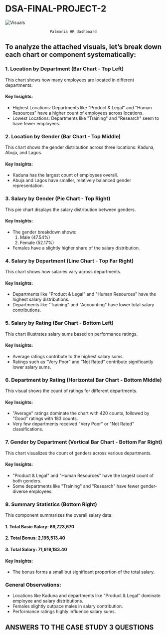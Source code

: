 # DSA-FINAL-PROJECT-2

![Visuals](https://github.com/user-attachments/assets/3f7b2f37-05c7-488a-a97e-e23f4641f425)

                        Palmoria HR dashboard

## To analyze the attached visuals, let’s break down each chart or component systematically:

### 1. Location by Department (Bar Chart - Top Left)
This chart shows how many employees are located in different departments:
#### Key Insights:
- Highest Locations: Departments like "Product & Legal" and "Human Resources" have a higher count of employees across locations.
- Lowest Locations: Departments like "Training" and "Research" seem to have fewer employees.

### 2. Location by Gender (Bar Chart - Top Middle)
This chart shows the gender distribution across three locations: Kaduna, Abuja, and Lagos.
#### Key Insights:
- Kaduna has the largest count of employees overall.
- Abuja and Lagos have smaller, relatively balanced gender representation.

### 3. Salary by Gender (Pie Chart - Top Right)
This pie chart displays the salary distribution between genders.
#### Key Insights:
- The gender breakdown shows:
  1. Male (47.54%)
  2. Female (52.17%)
- Females have a slightly higher share of the salary distribution.

### 4. Salary by Department (Line Chart - Top Far Right)
This chart shows how salaries vary across departments.
#### Key Insights:
- Departments like "Product & Legal" and "Human Resources" have the highest salary distributions.
- Departments like "Training" and "Accounting" have lower total salary contributions.

### 5. Salary by Rating (Bar Chart - Bottom Left)
This chart illustrates salary sums based on performance ratings.
#### Key Insights:
- Average ratings contribute to the highest salary sums.
- Ratings such as “Very Poor” and “Not Rated” contribute significantly lower salary sums.

### 6. Department by Rating (Horizontal Bar Chart - Bottom Middle)
This visual shows the count of ratings for different departments.
#### Key Insights:
- "Average" ratings dominate the chart with 420 counts, followed by "Good" ratings with 183 counts.
- Very few departments received "Very Poor" or "Not Rated" classifications.

### 7. Gender by Department (Vertical Bar Chart - Bottom Far Right)
This chart visualizes the count of genders across various departments.
#### Key Insights:
-	"Product & Legal" and "Human Resources" have the largest count of both genders.
-	Some departments like "Training" and "Research" have fewer gender-diverse employees.

### 8. Summary Statistics (Bottom Right)
This component summarizes the overall salary data:
####	1. Total Basic Salary: 69,723,670
####	2. Total Bonus: 2,195,513.40
####	3. Total Salary: 71,919,183.40
####	Key Insights:
  - The bonus forms a small but significant proportion of the total salary.

### General Observations:
- Locations like Kaduna and departments like "Product & Legal" dominate employee and salary distributions.
-	Females slightly outpace males in salary contribution.
-	Performance ratings highly influence salary sums.


## ANSWERS TO THE CASE STUDY 3 QUESTIONS








